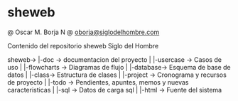 sheweb
======
@ Oscar M. Borja N
@ oborja@siglodelhombre.com

Contenido del repositorio sheweb Siglo del Hombre

sheweb->
	|-doc -> documentacion del proyecto
	|	|-usercase -> Casos de uso
        |       |-flowcharts -> Diagramas de flujo
	|	|-database-> Esquema de base de datos
	|	|-class-> Estructura de clases
	|	|-project -> Cronograma y recursos de proyecto 
	|	|-todo -> Pendientes, apuntes, memos y nuevas caracteristicas
	|
	|-sql -> Datos de carga sql
	|
 	|-html -> Fuente del sistema




